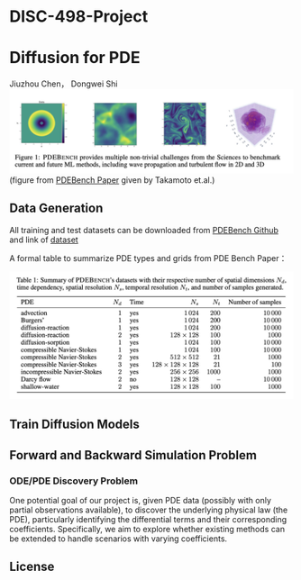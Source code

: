 # DISC-498-Project

# Diffusion for PDE 

Jiuzhou Chen， Dongwei Shi
![DiffusionPDE](doc/PDEdatavisu.jpg)
(figure from [PDEBench Paper](https://proceedings.neurips.cc/paper_files/paper/2022/file/0a9747136d411fb83f0cf81820d44afb-Paper-Datasets_and_Benchmarks.pdf) given by Takamoto et.al.)

## Data Generation

All training and test datasets can be downloaded from [PDEBench Github](https://github.com/pdebench/PDEBench) and link of [dataset]( https://darus.uni-stuttgart.de/dataset.xhtml?persistentId=doi:10.18419/darus-2986)

A formal table to summarize PDE types and grids from PDE Bench Paper：

![DiffusionPDE](doc/PDEdataTable.jpg)

## Train Diffusion Models


## Forward and Backward Simulation Problem


### ODE/PDE Discovery Problem
One potential goal of our project is, given PDE data (possibly with only partial observations available), to discover the underlying physical law (the PDE), particularly identifying the differential terms and their corresponding coefficients. Specifically, we aim to explore whether existing methods can be extended to handle scenarios with varying coefficients.




## License



